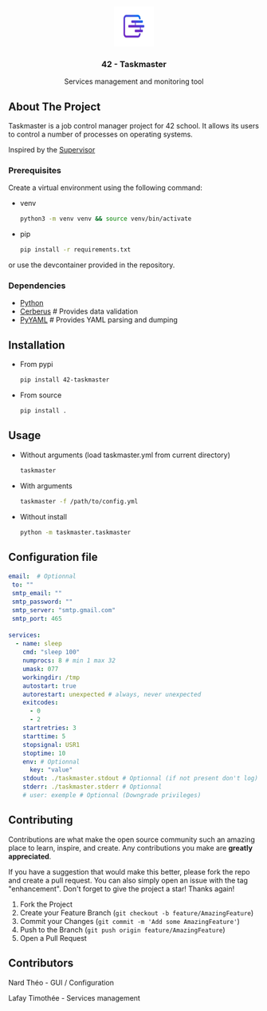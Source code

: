 <!-- PROJECT LOGO -->
<br />
<div align="center">
  <a href="https://github.com/PandeoF1/42-taskmaster">
    <img src="https://raw.githubusercontent.com/PandeoF1/42-taskmaster/main/images/logo.png" alt="Logo" width="80" height="80">
  </a>

<h3 align="center">42 - Taskmaster</h3>

  <p align="center">
    Services management and monitoring tool
  </p>
</div>


## About The Project

Taskmaster is a job control manager project for 42 school.
It allows its users to control a number of processes on operating systems.

Inspired by the [Supervisor](https://github.com/Supervisor/supervisor)

### Prerequisites

Create a virtual environment using the following command:

* venv
  ```sh
  python3 -m venv venv && source venv/bin/activate
  ```

* pip
  ```sh 
  pip install -r requirements.txt
  ```

or use the devcontainer provided in the repository.

### Dependencies

* [Python](https://www.python.org/)
* [Cerberus](https://docs.python-cerberus.org/) # Provides data validation
* [PyYAML](https://pypi.org/project/PyYAML/) # Provides YAML parsing and dumping

## Installation

* From pypi
  ```sh
  pip install 42-taskmaster
  ```

* From source
  ```sh
  pip install .
  ```

## Usage

* Without arguments (load taskmaster.yml from current directory)
    ```sh
    taskmaster
    ```
* With arguments
    ```sh
    taskmaster -f /path/to/config.yml
    ```
* Without install
    ```sh
    python -m taskmaster.taskmaster
    ```

## Configuration file

```yaml
email:  # Optionnal
 to: ""
 smtp_email: ""
 smtp_password: ""
 smtp_server: "smtp.gmail.com"
 smtp_port: 465

services:
  - name: sleep
    cmd: "sleep 100"
    numprocs: 8 # min 1 max 32
    umask: 077
    workingdir: /tmp
    autostart: true
    autorestart: unexpected # always, never unexpected
    exitcodes:
      - 0
      - 2
    startretries: 3
    starttime: 5
    stopsignal: USR1
    stoptime: 10
    env: # Optionnal
      key: "value"
    stdout: ./taskmaster.stdout # Optionnal (if not present don't log)
    stderr: ./taskmaster.stderr # Optionnal
    # user: exemple # Optionnal (Downgrade privileges)
```


<!-- CONTRIBUTING -->
## Contributing

Contributions are what make the open source community such an amazing place to learn, inspire, and create. Any contributions you make are **greatly appreciated**.

If you have a suggestion that would make this better, please fork the repo and create a pull request. You can also simply open an issue with the tag "enhancement".
Don't forget to give the project a star! Thanks again!

1. Fork the Project
2. Create your Feature Branch (`git checkout -b feature/AmazingFeature`)
3. Commit your Changes (`git commit -m 'Add some AmazingFeature'`)
4. Push to the Branch (`git push origin feature/AmazingFeature`)
5. Open a Pull Request



## Contributors

Nard Théo - GUI / Configuration

Lafay Timothée - Services management

